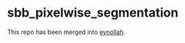 # sbb_pixelwise_segmentation

This repo has been merged into [eynollah](https://github.com/qurator-spk/eynollah).
